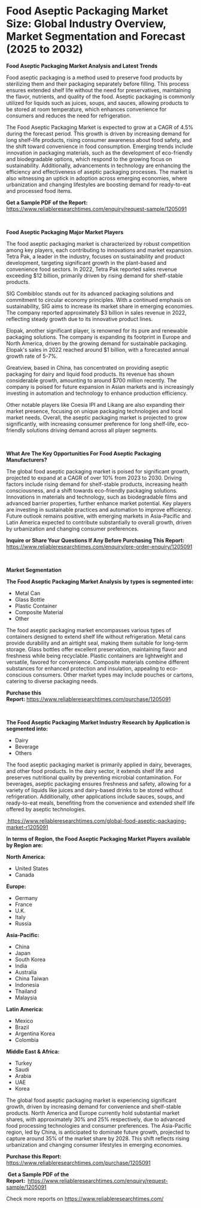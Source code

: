 <p><h1>Food Aseptic Packaging Market Size: Global Industry Overview, Market Segmentation and Forecast (2025 to 2032)</h1></p><p><strong>Food Aseptic Packaging Market Analysis and Latest Trends</strong></p>
<p><p>Food aseptic packaging is a method used to preserve food products by sterilizing them and their packaging separately before filling. This process ensures extended shelf life without the need for preservatives, maintaining the flavor, nutrients, and quality of the food. Aseptic packaging is commonly utilized for liquids such as juices, soups, and sauces, allowing products to be stored at room temperature, which enhances convenience for consumers and reduces the need for refrigeration.</p><p>The Food Aseptic Packaging Market is expected to grow at a CAGR of 4.5% during the forecast period. This growth is driven by increasing demand for long shelf-life products, rising consumer awareness about food safety, and the shift toward convenience in food consumption. Emerging trends include innovation in packaging materials, such as the development of eco-friendly and biodegradable options, which respond to the growing focus on sustainability. Additionally, advancements in technology are enhancing the efficiency and effectiveness of aseptic packaging processes. The market is also witnessing an uptick in adoption across emerging economies, where urbanization and changing lifestyles are boosting demand for ready-to-eat and processed food items.</p></p>
<p><strong>Get a Sample PDF of the Report:&nbsp;</strong> <a href="https://www.reliableresearchtimes.com/enquiry/request-sample/1205091?utm_campaign=2638&utm_medium=2&utm_source=Github&utm_content=ia&utm_term=08032025&utm_id=food-aseptic-packaging">https://www.reliableresearchtimes.com/enquiry/request-sample/1205091</a></p>
<p>&nbsp;</p>
<p><strong>Food Aseptic Packaging Major Market Players</strong></p>
<p><p>The food aseptic packaging market is characterized by robust competition among key players, each contributing to innovations and market expansion. Tetra Pak, a leader in the industry, focuses on sustainability and product development, targeting significant growth in the plant-based and convenience food sectors. In 2022, Tetra Pak reported sales revenue exceeding $12 billion, primarily driven by rising demand for shelf-stable products.</p><p>SIG Combibloc stands out for its advanced packaging solutions and commitment to circular economy principles. With a continued emphasis on sustainability, SIG aims to increase its market share in emerging economies. The company reported approximately $3 billion in sales revenue in 2022, reflecting steady growth due to its innovative product lines.</p><p>Elopak, another significant player, is renowned for its pure and renewable packaging solutions. The company is expanding its footprint in Europe and North America, driven by the growing demand for sustainable packaging. Elopak's sales in 2022 reached around $1 billion, with a forecasted annual growth rate of 5-7%.</p><p>Greatview, based in China, has concentrated on providing aseptic packaging for dairy and liquid food products. Its revenue has shown considerable growth, amounting to around $700 million recently. The company is poised for future expansion in Asian markets and is increasingly investing in automation and technology to enhance production efficiency.</p><p>Other notable players like Coesia IPI and Likang are also expanding their market presence, focusing on unique packaging technologies and local market needs. Overall, the aseptic packaging market is projected to grow significantly, with increasing consumer preference for long shelf-life, eco-friendly solutions driving demand across all player segments.</p></p>
<p>&nbsp;</p>
<p><strong>What Are The Key Opportunities For Food Aseptic Packaging Manufacturers?</strong></p>
<p><p>The global food aseptic packaging market is poised for significant growth, projected to expand at a CAGR of over 10% from 2023 to 2030. Driving factors include rising demand for shelf-stable products, increasing health consciousness, and a shift towards eco-friendly packaging solutions. Innovations in materials and technology, such as biodegradable films and advanced barrier properties, further enhance market potential. Key players are investing in sustainable practices and automation to improve efficiency. Future outlook remains positive, with emerging markets in Asia-Pacific and Latin America expected to contribute substantially to overall growth, driven by urbanization and changing consumer preferences.</p></p>
<p><strong>Inquire or Share Your Questions If Any Before Purchasing This Report:</strong> <a href="https://www.reliableresearchtimes.com/enquiry/pre-order-enquiry/1205091?utm_campaign=2638&utm_medium=2&utm_source=Github&utm_content=ia&utm_term=08032025&utm_id=food-aseptic-packaging">https://www.reliableresearchtimes.com/enquiry/pre-order-enquiry/1205091</a></p>
<p>&nbsp;</p>
<p><strong>Market Segmentation</strong></p>
<p><strong>The Food Aseptic Packaging Market Analysis by types is segmented into:</strong></p>
<p><ul><li>Metal Can</li><li>Glass Bottle</li><li>Plastic Container</li><li>Composite Material</li><li>Other</li></ul></p>
<p><p>The food aseptic packaging market encompasses various types of containers designed to extend shelf life without refrigeration. Metal cans provide durability and an airtight seal, making them suitable for long-term storage. Glass bottles offer excellent preservation, maintaining flavor and freshness while being recyclable. Plastic containers are lightweight and versatile, favored for convenience. Composite materials combine different substances for enhanced protection and insulation, appealing to eco-conscious consumers. Other market types may include pouches or cartons, catering to diverse packaging needs.</p></p>
<p><strong>Purchase this Report:&nbsp;</strong><a href="https://www.reliableresearchtimes.com/purchase/1205091?utm_campaign=2638&utm_medium=2&utm_source=Github&utm_content=ia&utm_term=08032025&utm_id=food-aseptic-packaging">https://www.reliableresearchtimes.com/purchase/1205091</a></p>
<p>&nbsp;</p>
<p><strong>The Food Aseptic Packaging Market Industry Research by Application is segmented into:</strong></p>
<p><ul><li>Dairy</li><li>Beverage</li><li>Others</li></ul></p>
<p><p>The food aseptic packaging market is primarily applied in dairy, beverages, and other food products. In the dairy sector, it extends shelf life and preserves nutritional quality by preventing microbial contamination. For beverages, aseptic packaging ensures freshness and safety, allowing for a variety of liquids like juices and dairy-based drinks to be stored without refrigeration. Additionally, other applications include sauces, soups, and ready-to-eat meals, benefiting from the convenience and extended shelf life offered by aseptic technologies.</p></p>
<p><a href="https://www.reliableresearchtimes.com/global-food-aseptic-packaging-market-r1205091?utm_campaign=2638&utm_medium=2&utm_source=Github&utm_content=ia&utm_term=08032025&utm_id=food-aseptic-packaging">&nbsp;https://www.reliableresearchtimes.com/global-food-aseptic-packaging-market-r1205091</a></p>
<p><strong>In terms of Region, the Food Aseptic Packaging Market Players available by Region are:</strong></p>
<p>
    <p> <strong> North America: </strong>
        <ul>
            <li>United States</li>
            <li>Canada</li>
        </ul>
        </p> 
    <p> <strong> Europe: </strong>
        <ul>
            <li>Germany</li>
            <li>France</li>
            <li>U.K.</li>
            <li>Italy</li>
            <li>Russia</li>
        </ul>
        </p> 
    <p> <strong> Asia-Pacific: </strong>
        <ul>
            <li>China</li>
            <li>Japan</li>
            <li>South Korea</li>
            <li>India</li>
            <li>Australia</li>
            <li>China Taiwan</li>
            <li>Indonesia</li>
            <li>Thailand</li>
            <li>Malaysia</li>
        </ul>
        </p> 
    <p> <strong> Latin America: </strong>
        <ul>
            <li>Mexico</li>
            <li>Brazil</li>
            <li>Argentina Korea</li>
            <li>Colombia</li>
        </ul>
        </p> 
    <p> <strong> Middle East & Africa: </strong>
        <ul>
            <li>Turkey</li>
            <li>Saudi</li>
            <li>Arabia</li>
            <li>UAE</li>
            <li>Korea</li>
        </ul>
    </p>
    </p>
<p><p>The global food aseptic packaging market is experiencing significant growth, driven by increasing demand for convenience and shelf-stable products. North America and Europe currently hold substantial market shares, with approximately 30% and 25% respectively, due to advanced food processing technologies and consumer preferences. The Asia-Pacific region, led by China, is anticipated to dominate future growth, projected to capture around 35% of the market share by 2028. This shift reflects rising urbanization and changing consumer lifestyles in emerging economies.</p></p>
<p><strong>Purchase this Report: </strong><a href="https://www.reliableresearchtimes.com/purchase/1205091?utm_campaign=2638&utm_medium=2&utm_source=Github&utm_content=ia&utm_term=08032025&utm_id=food-aseptic-packaging">https://www.reliableresearchtimes.com/purchase/1205091</a></p>
<p>&nbsp;<strong>Get a Sample PDF of the Report:&nbsp;&nbsp;</strong><a href="https://www.reliableresearchtimes.com/enquiry/request-sample/1205091?utm_campaign=2638&utm_medium=2&utm_source=Github&utm_content=ia&utm_term=08032025&utm_id=food-aseptic-packaging">https://www.reliableresearchtimes.com/enquiry/request-sample/1205091</a></p>
<p><strong></strong></p>
<p>Check more reports on <a href="https://www.reliableresearchtimes.com/?utm_campaign=2638&utm_medium=2&utm_source=Github&utm_content=ia&utm_term=08032025&utm_id=food-aseptic-packaging">https://www.reliableresearchtimes.com/</a></p>